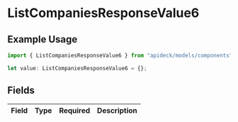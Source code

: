 # ListCompaniesResponseValue6

## Example Usage

```typescript
import { ListCompaniesResponseValue6 } from "apideck/models/components";

let value: ListCompaniesResponseValue6 = {};
```

## Fields

| Field       | Type        | Required    | Description |
| ----------- | ----------- | ----------- | ----------- |
